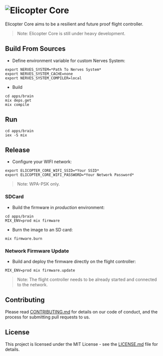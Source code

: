 ![Elicopter Core](https://dl.dropboxusercontent.com/u/99900536/elicopter_core_logo_small.png)
=========

Elicopter Core aims to be a resilient and future proof flight controller.

> Note: Elicopter Core is still under heavy development.

## Build From Sources

* Define environment variable for custom Nerves System:

```
export NERVES_SYSTEM=*Path To Nerves System*
export NERVES_SYSTEM_CACHE=none
export NERVES_SYSTEM_COMPILER=local
```

* Build

```
cd apps/brain
mix deps.get
mix compile
```

## Run

```
cd apps/brain
iex -S mix
```

## Release

* Configure your WIFI network:
```
export ELICOPTER_CORE_WIFI_SSID=*Your SSID*
export ELICOPTER_CORE_WIFI_PASSWORD=*Your Network Password*
```

> Note: WPA-PSK only.

### SDCard

* Build the firmware in *production* environment:
```
cd apps/brain
MIX_ENV=prod mix firmware
```

* Burn the image to an SD card:
```
mix firmware.burn
```

### Network Firmware Update

* Build and deploy the firmware directly on the flight controller:
```
MIX_ENV=prod mix firmware.update
```

> Note: The flight controller needs to be already started and connected to the network.

## Contributing

Please read [CONTRIBUTING.md](https://github.com/elicopter/elicopter/blob/master/CONTRIBUTING.md) for details on our code of conduct, and the process for submitting pull requests to us.

## License

This project is licensed under the MIT License - see the [LICENSE.md](https://github.com/elicopter/elicopter/blob/master/LICENSE.md) file for details.
